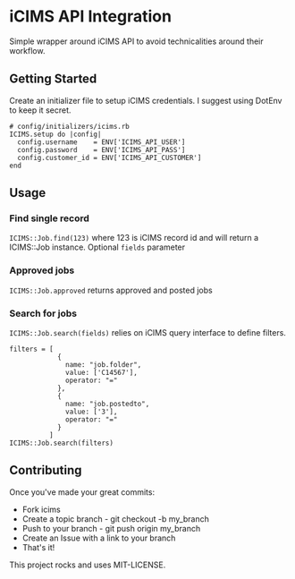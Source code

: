 # iCIMS API Integration

Simple wrapper around iCIMS API to avoid technicalities around their workflow.

## Getting Started

Create an initializer file to setup iCIMS credentials. I suggest using DotEnv to keep it secret.

```
# config/initializers/icims.rb
ICIMS.setup do |config|
  config.username    = ENV['ICIMS_API_USER']
  config.password    = ENV['ICIMS_API_PASS']
  config.customer_id = ENV['ICIMS_API_CUSTOMER']
end
```

## Usage

### Find single record

`ICIMS::Job.find(123)` where 123 is iCIMS record id and will return a ICIMS::Job instance.
Optional `fields` parameter

### Approved jobs

`ICIMS::Job.approved` returns approved and posted jobs

### Search for jobs

`ICIMS::Job.search(fields)` relies on iCIMS query interface to define filters.

```
filters = [
            {
              name: "job.folder",
              value: ['C14567'],
              operator: "="
            },
            {
              name: "job.postedto",
              value: ['3'],
              operator: "="
            }
          ]
ICIMS::Job.search(filters)
```

## Contributing

Once you've made your great commits:

- Fork icims
- Create a topic branch - git checkout -b my_branch
- Push to your branch - git push origin my_branch
- Create an Issue with a link to your branch
- That's it!


This project rocks and uses MIT-LICENSE.